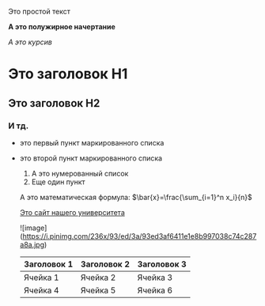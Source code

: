 Это простой текст

**А это полужирное начертание**

*А это курсив*

# Это заголовок H1

## Это заголовок H2

### И тд.

- это первый пункт маркированного списка

- это второй пункт маркированного списка

  1. А это нумерованный список
  2. Еще один пункт
 
  А это математическая формула: $\bar{x}=\frac{\sum_{i=1}^n x_i}{n}$

  [Это сайт нашего университета](https://mguu.ru/)

  ![image] (https://i.pinimg.com/236x/93/ed/3a/93ed3af6411e1e8b997038c74c287a8a.jpg)

  |Заголовок 1|Заголовок 2|Заголовок 3|
  |-----------|-----------|-----------|
  |Ячейка 1|Ячейка 2|Ячейка 3|
  |Ячейка 4|Ячейка 5|Ячейка 6|
  
